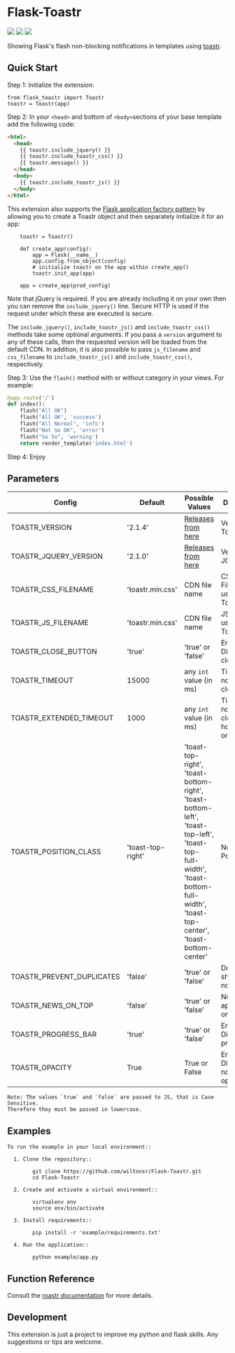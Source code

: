 Flask-Toastr
============

[![](https://img.shields.io/badge/python-3.4+-blue.svg)](https://www.python.org/download/releases/3.4.0/) [![](https://img.shields.io/badge/python-2.7+-blue.svg)](https://www.python.org/download/releases/2.7.2/) [![](https://img.shields.io/github/license/ResidentMario/missingno.svg)](https://github.com/wiltonsr/Flask-Toastr/blob/master/README.md)

Showing Flask's flash non-blocking notifications in templates using [toastr](https://github.com/CodeSeven/toastr).

Quick Start
-----------

Step 1: Initialize the extension:

    from flask_toastr import Toastr
    toastr = Toastr(app)

Step 2: In your `<head>` and bottom of `<body>`sections of your base template add the following code:

```html
<html>
  <head>
    {{ toastr.include_jquery() }}
    {{ toastr.include_toastr_css() }}
    {{ toastr.message() }}
  </head>
  <body>
    {{ toastr.include_toastr_js() }}
  </body>
</html>
```

This extension also supports the [Flask application factory pattern](http://flask.pocoo.org/docs/latest/patterns/appfactories/) by allowing you to create a Toastr object and then separately initialize it for an app:

        toastr = Toastr()

        def create_app(config):
            app = Flask(__name__)
            app.config.from_object(config)
            # initialize toastr on the app within create_app()
            toastr.init_app(app)

        app = create_app(prod_config)

Note that jQuery is required. If you are already including it on your own then you can remove the `include_jquery()` line. Secure HTTP is used if the request under which these are executed is secure.

The `include_jquery()`, `include_toastr_js()` and `include_toastr_css()` methods take some optional arguments. If you pass a `version` argument to any of these calls, then the requested version will be loaded from the default CDN. In addition, it is also possible to pass `js_filename` and `css_filename` to `include_toastr_js()` and `include_toastr_css()`, respectively.

Step 3: Use the `flash()` method with or without category in your views. For example:

```python
@app.route('/')
def index():
    flash("All OK")
    flash("All OK", 'success')
    flash("All Normal", 'info')
    flash("Not So OK", 'error')
    flash("So So", 'warning')
    return render_template('index.html')
```

Step 4: Enjoy

Parameters
--------

Config                    | Default           | Possible Values         | Description
------------------------- | ----------------- | ----------------------- | -------------
TOASTR_VERSION            | '2.1.4'           | [Releases from here](https://github.com/CodeSeven/toastr/releases) | Version of Toastr
TOASTR_JQUERY_VERSION     | '2.1.0'           | [Releases from here](https://github.com/jquery/jquery/releases) | Version of JQuery
TOASTR_CSS_FILENAME       | 'toastr.min.css'  | CDN file name           | CSS Filename used in CDN Toastr's link
TOASTR_JS_FILENAME        | 'toastr.min.css'  | CDN file name           | JS Filename used in CDN Toastr's link
TOASTR_CLOSE_BUTTON       | 'true'            | 'true' or 'false'       | Enable or Disable close button
TOASTR_TIMEOUT            | 15000             | any `int` value (in ms) | Time to notification close
TOASTR_EXTENDED_TIMEOUT   | 1000              | any `int` value (in ms) | Time to notification close after hover mouse or click
TOASTR_POSITION_CLASS     | 'toast-top-right' | 'toast-top-right', 'toast-bottom-right', 'toast-bottom-left', 'toast-top-left', 'toast-top-full-width', 'toast-bottom-full-width', 'toast-top-center', 'toast-bottom-center' | Notification Positon
TOASTR_PREVENT_DUPLICATES | 'false'           | 'true' or 'false'       | Doesn't show same notification
TOASTR_NEWS_ON_TOP        | 'false'           | 'true' or 'false'       | Notification's aparition order
TOASTR_PROGRESS_BAR       | 'true'            | 'true' or 'false'       | Enable or Disable progress bar
TOASTR_OPACITY            | True              | True or False           | Enable or Disable notification's opacity

    Note: The values `true` and `false` are passed to JS, that is Case Sensitive.
    Therefore they must be passed in lowercase.

Examples
--------

```
To run the example in your local environment::

  1. Clone the repository::

        git clone https://github.com/wiltonsr/Flask-Toastr.git
        cd Flask-Toastr

  2. Create and activate a virtual environment::

        virtualenv env
        source env/bin/activate

  3. Install requirements::

        pip install -r 'example/requirements.txt'

  4. Run the application::

        python example/app.py
```

Function Reference
------------------

Consult the [roastr documentation](https://github.com/CodeSeven/toastr#toastr) for more details.

Development
-----------

This extension is just a project to improve my python and flask skills. Any suggestions or tips are welcome.

